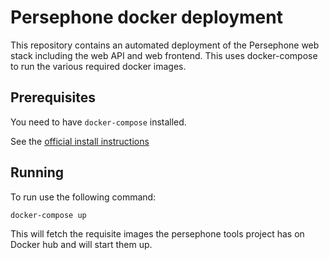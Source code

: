 # Persephone docker deployment

This repository contains an automated deployment of the Persephone web stack including the web API and web frontend.
This uses docker-compose to run the various required docker images.

## Prerequisites

You need to have `docker-compose` installed.

See the [official install instructions](https://docs.docker.com/compose/install/)

## Running

To run use the following command:

```sh
docker-compose up
```

This will fetch the requisite images the persephone tools project has on Docker hub and will start them up.
